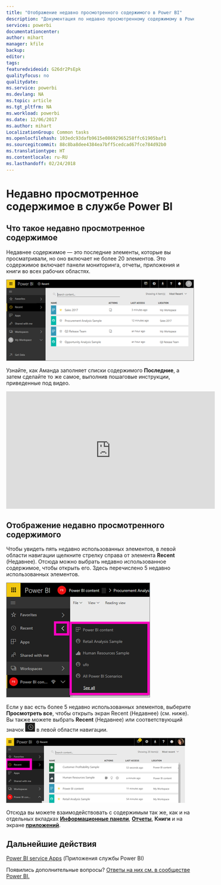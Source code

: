 ```yaml
---
title: "Отображение недавно просмотренного содержимого в Power BI"
description: "Документация по недавно просмотренному содержимому в Power BI"
services: powerbi
documentationcenter: 
author: mihart
manager: kfile
backup: 
editor: 
tags: 
featuredvideoid: G26dr2PsEpk
qualityfocus: no
qualitydate: 
ms.service: powerbi
ms.devlang: NA
ms.topic: article
ms.tgt_pltfrm: NA
ms.workload: powerbi
ms.date: 12/06/2017
ms.author: mihart
LocalizationGroup: Common tasks
ms.openlocfilehash: 103edc93dafb9615e08692965258ffc61905baf1
ms.sourcegitcommit: 88c8ba8dee4384ea7bff5cedcad67fce784d92b0
ms.translationtype: HT
ms.contentlocale: ru-RU
ms.lasthandoff: 02/24/2018
---
```

# <a name="recent-content-in-power-bi-service"></a>**Недавно просмотренное** содержимое в службе Power BI


## <a name="what-is-recent-content"></a>Что такое недавно просмотренное содержимое
Недавнее содержимое — это последние элементы, которые вы просматривали, но оно включает не более 20 элементов.  Это содержимое включает панели мониторинга, отчеты, приложения и книги во всех рабочих областях.

![](media/service-recent/power-bi-recent-screen.png)

Узнайте, как Аманда заполняет списки содержимого **Последние**, а затем сделайте то же самое, выполнив пошаговые инструкции, приведенные под видео.

<iframe width="560" height="315" src="https://www.youtube.com/embed/G26dr2PsEpk" frameborder="0" allowfullscreen></iframe>

## <a name="display-recent-content"></a>Отображение недавно просмотренного содержимого
Чтобы увидеть пять недавно использованных элементов, в левой области навигации щелкните стрелку справа от элемента **Recent** (Недавнее).  Отсюда можно выбрать недавно использованное содержимое, чтобы открыть его. Здесь перечислено 5 недавно использованных элементов.

![](media/service-recent/power-bi-recent-flyout-new.png)

Если у вас есть более 5 недавно использованных элементов, выберите **Просмотреть все**, чтобы открыть экран Recent (Недавнее) (см. ниже). Вы также можете выбрать **Recent** (Недавнее) или соответствующий значок ![](media/service-recent/power-bi-recent-icon.png) в левой области навигации.

![](media/service-recent/power-bi-recent-list.png)

Отсюда вы можете взаимодействовать с содержимым так же, как и на отдельных вкладках [**Информационные панели**](service-dashboards.md), [**Отчеты**](service-reports.md), **Книги** и на экране [**приложений**](service-install-use-apps.md).

## <a name="next-steps"></a>Дальнейшие действия
[Power BI service Apps](service-install-use-apps.md) (Приложения службы Power BI)

Появились дополнительные вопросы? [Ответы на них см. в сообществе Power BI.](http://community.powerbi.com/)

